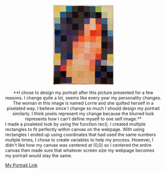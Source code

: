 <div align=center>

![](https://github.com/becskeens/Skeens_Bec_ART2210/blob/master/Project1/lorriecranor.jpeg)

<div align=center>
  **I chose to design my portrait after this picture presented for a few reasons. I change quite a lot, seems like every year my personality changes. The woman in this image is named Lorrie and she quilted herself in a pixelated way. I believe since I change so much I should design my portrait similarly. I think pixels represent my change because the blurred look represents how I can't define myself to one self image.**
  
<div align=left>
  I made a pixaleted look by using the function rec(). I created multiple rectangles to fit perfectly within canvas on the webpage. With using rectangles I ended up using coordinates that had used the same numbers multple times, I chose to create variables to help my process. However, I didn't like how my canvas was centered at (0,0) so I centered the entire canvas then made sure that whatever screen size my webpage becomes my portrait would stay the same.
 
 [My Portrait Link](file://Users/rebeccaskeens/Documents/GitHub/Skeens_Bec_ART2210/Project1/Skeens_Bec_ART2210_Self-portrait_Fall2019.html)
